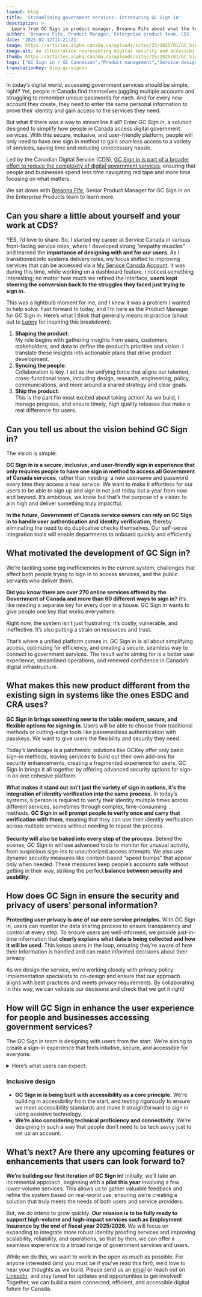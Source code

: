 ```yaml
---
layout: blog
title: 'Streamlining government services: Introducing GC Sign in'
description: >-
  Learn from GC Sign in product manager, Breanna Fife about what the team is building, and how it will contribute to more seamless, secure digital services.
author: 'Breanna Fife, Product Manager, Enterprise product team, CDS'
date: '2025-02-12T11:21:21'
image: https://articles.alpha.canada.ca/uploads/sites/25/2025/01/GC_Sign_20250128_Blog_Post.jpg
image-alt: An illustration representing digital security and accessibility. It features a laptop with a key symbol, a mobile device with a padlock icon, gears, a folder, a speech bubble, and symbols of accessibility and Canada
thumb: https://articles.alpha.canada.ca/uploads/sites/25/2025/01/GC_Sign_20250128_Blog_Post.jpg
tags: ["GC Sign in / GC Connexion","Product management","Service design"]
translationKey: blog-gc-signin
---
```


<p>In today’s digital world, accessing government services should be simple, right? Yet, people in Canada find themselves juggling multiple accounts and struggling to remember unique passwords for each. And for every new account they create, they need to enter the same personal information to prove their identity and gain access to the services they need.</p>



<p>But what if there was a way to streamline it all? Enter <em>GC Sign in</em>, a&nbsp;solution designed to simplify how people in Canada access digital government services. With this secure, inclusive, and user-friendly platform, people will only need to have one sign in method to gain seamless access to a variety of services, saving time and reducing unnecessary hassle.</p>



<p>Led by the Canadian Digital Service (CDS), <a href="https://www.canada.ca/en/government/system/digital-government/digital-government-innovations/digital-credentials.html" target="_blank" rel="noreferrer noopener">GC Sign in is part of a broader effort to reduce the complexity of digital government services</a>, ensuring that people and businesses spend less time navigating red tape and more time focusing on what matters.</p>



<p>We sat down with <a href="https://www.linkedin.com/in/breanna-fife-41b18964/" target="_blank" rel="noreferrer noopener">Breanna Fife</a>, Senior Product Manager for GC Sign in on the Enterprise Products team to learn more.</p>



<h2 class="wp-block-heading" id="h-can-you-share-a-little-about-yourself-and-your-work-at-cds-nbsp"><strong>Can you share a little about yourself and your work at CDS?&nbsp;</strong></h2>



<p>YES, I’d love to share.<strong> </strong>So, I started my career at Service Canada in various front-facing service roles, where I developed strong &#8220;empathy muscles” and learned the <strong>importance of designing with and for our users</strong>. As I transitioned into systems delivery roles, my focus shifted to improving services that can be accessed via a <a href="https://www.canada.ca/en/employment-social-development/services/my-account.html" target="_blank" rel="noreferrer noopener">My Service Canada Account</a>. It was during this time, while working on a dashboard feature, I noticed something interesting; no matter how much we refined the interface, <strong>users kept steering the conversion back to the struggles they faced just trying to sign in.&nbsp;</strong></p>



<p>This was a lightbulb moment for me, and I knew it was a problem I wanted to help solve. Fast forward to today, and I’m here as the Product Manager for GC Sign in. Here’s what I think that generally means in practice (shout out to&nbsp;<a href="https://www.lennysnewsletter.com/p/what-is-product-management" target="_blank" rel="noreferrer noopener">Lenny</a> for inspiring this breakdown):&nbsp;</p>



<ol class="wp-block-list">
<li><strong>Shaping the product</strong>:<br>My role begins with gathering insights from users, customers, stakeholders, and data to define the product’s priorities and vision. I translate these insights into actionable plans that drive product development.</li>



<li><strong>Syncing the people</strong>:<br>Collaboration is key. I act as the unifying force that aligns our talented,&nbsp; cross-functional team, including design, research, engineering, policy, communications, and more around a shared strategy and clear goals.</li>



<li><strong>Ship the product</strong>:&nbsp;<br>This is the part I’m most excited about taking action! As we build, I manage progress, and ensure timely, high quality releases that make a real difference for users.</li>
</ol>



<h2 class="wp-block-heading" id="h-can-you-tell-us-about-the-vision-behind-gc-sign-in-nbsp"><strong>Can you tell us about the vision behind GC Sign in?&nbsp;</strong></h2>



<p>The vision is simple:</p>



<p><strong>GC Sign in is a secure, inclusive, and user-friendly sign in experience that only requires people to have one sign in method to access all Government of Canada services</strong>, rather than needing&nbsp; a new username and password every time they access a new service. We want to make it effortless for our users to be able to sign up and sign in not just today but a year from now and beyond. It’s ambitious, we know but that’s the purpose of a vision: to aim high and deliver something truly impactful.&nbsp;</p>



<p><strong>In the future, Government of Canada service owners can rely on GC Sign in to&nbsp;handle user authentication and identity verification</strong>, thereby eliminating the need to do duplicative checks themselves. Our self-serve integration tools will enable departments to onboard quickly and efficiently.</p>



<h2 class="wp-block-heading" id="h-what-motivated-the-development-of-gc-sign-in-nbsp"><strong>What motivated the development of GC Sign in?&nbsp;</strong></h2>



<p>We’re tackling some big inefficiencies in the current system, challenges that affect both people trying to sign in to access services,&nbsp;and the public servants who&nbsp;deliver them.</p>



<p><strong>Did you know there are over 270 online services offered by the Government of Canada and more than 60 different ways to sign in?</strong> It’s like needing a separate key for every door in a house. GC Sign in wants to give people one key that works everywhere.</p>



<p>Right now, the system isn’t just frustrating; it’s costly, vulnerable, and ineffective. It’s also putting a strain on resources and trust.</p>



<p>That’s where a unified platform comes in. GC Sign in is all about simplifying access, optimizing for efficiency, and creating a secure, seamless way to connect to government services. The result we&#8217;re aiming for is a better user experience, streamlined operations, and renewed confidence in Canada’s digital infrastructure.</p>



<h2 class="wp-block-heading" id="h-what-makes-this-new-product-different-from-the-existing-sign-in-systems-like-the-ones-esdc-and-cra-uses-nbsp"><strong>What makes this new product different from the existing sign in systems like the ones ESDC and CRA uses?&nbsp;</strong></h2>



<p><strong>GC Sign in brings something new to the table: modern, secure, and flexible&nbsp;options for signing in. </strong>Users will be able to choose from traditional methods or cutting-edge tools like passwordless authentication with passkeys. We want to give users the flexibility and security they need.&nbsp;</p>



<p>Today’s landscape is a patchwork: solutions like GCKey offer only basic sign-in methods, leaving services to build out their own add-ons for security enhancements, creating a fragmented experience for users. GC Sign in brings it all together by offering advanced security options for sign-in on one cohesive platform.&nbsp;&nbsp;</p>



<p><strong>What makes it stand out isn&#8217;t just the variety of sign in options, it’s the integration of identity verification into the same process.</strong> In&nbsp;today’s systems, a person is required to verify their identity multiple times across different services, sometimes through complex, time-consuming methods.&nbsp;<strong>GC Sign in will prompt people to verify&nbsp;once and carry that verification with them</strong>, meaning that they can use their identity verification across multiple services without needing to repeat the process.<br><br><strong>Security will also be baked into every step of the process.</strong> Behind the scenes, GC Sign in will use advanced tools to monitor for unusual activity, from suspicious sign-ins to unauthorized access attempts. We also use dynamic security measures like context-based “speed bumps” that appear only when needed. These measures keep people’s accounts safe without getting in their way, striking the perfect<strong> balance between security and usability</strong>.</p>



<h2 class="wp-block-heading" id="h-how-does-gc-sign-in-ensure-the-security-and-privacy-of-users-personal-information"><strong>How does GC Sign in ensure the security and privacy of users&#8217; personal information?</strong></h2>



<p><strong>Protecting user privacy is one of our core service principles.</strong> With GC Sign in, users&nbsp;can monitor the data sharing process to ensure transparency and control at every step. To ensure users are well-informed, we provide just-in-time information that <strong>clearly explains what data is being collected and how it will be used</strong>. This keeps users in the loop, ensuring they&#8217;re aware of how their information is handled and can make informed decisions about their privacy.</p>



<p>As we design the service, we&#8217;re working closely with privacy policy implementation specialists to co-design and ensure that our approach aligns with best practices and meets privacy requirements. By collaborating in this way, we can validate our decisions and check that we got it right!&nbsp;</p>



<h2 class="wp-block-heading" id="h-how-will-gc-sign-in-enhance-the-user-experience-for-people-and-businesses-accessing-government-services"><strong>How will GC Sign in enhance the user experience for people and businesses accessing government services?</strong></h2>



<p>The GC Sign in team is designing with users from the start. We’re aiming to create a sign-in experience that feels intuitive, secure, and accessible for everyone.</p>



<details class="wp-block-cds-snc-accordion"><summary>Here’s what users can expect:</summary>
<p><strong>Faster, more convenient service</strong>.</p>



<p><strong>One front door</strong>: No need to create new user names or passwords. With GC Sign in, users can access government services using sign-in options they already have.</p>



<p><strong>Flexible sign in options: </strong>Whether people prefer passkeys, biometrics, or traditional methods, GC Sign in offers choices that fit their comfort and needs. Once they’re signed in, managing credentials and information will feel effortless.</p>



<p><strong>One profile</strong>: People’s information is saved securely, reducing the hassle of entering the same details across different services.</p>



<p><strong>Privacy-first design</strong>: It will be transparent to how data we collect is shared and used in our systems.</p>
</details>



<h3 class="wp-block-heading" id="h-inclusive-design"><strong>Inclusive design</strong></h3>



<ul class="wp-block-list">
<li><strong>GC Sign in is being built with accessibility as a core principle.</strong> We’re building in accessibility from the start, and testing rigorously to ensure we meet accessibility standards and make it straightforward to sign in using assistive technology.</li>



<li><strong>We’re also considering technical proficiency and connectivity.</strong> We’re designing in such a way that people don’t need to be tech savvy just to set up an account.</li>
</ul>



<h2 class="wp-block-heading" id="h-what-s-next-are-there-any-upcoming-features-or-enhancements-that-users-can-look-forward-to"><strong>What’s next? Are there any upcoming features or enhancements that users can look forward to?</strong></h2>



<p><strong>We&#8217;re building our first iteration of GC Sign in!</strong> Initially, we&#8217;ll take an incremental approach, beginning with a<strong> pilot this year</strong> involving a few lower-volume services. This allows us to gather valuable feedback and refine the system based on real-world use, ensuring we’re creating a solution that truly meets the needs of both users and service providers.</p>



<p>But, we do intend to grow quickly. <strong>Our mission is to be fully ready to support high-volume and high-impact services such as Employment Insurance by the end of fiscal year 2025/2026. </strong>We will focus on expanding to integrate more robust identity proofing services and improving scalability, reliability, and operations, so that by then, we can offer a seamless experience to a broad range of government services and users.</p>



<p>While we do this, we want to work in the open as much as possible. For anyone interested (and you must be if you’ve read this far!), we’d love to hear your thoughts as we build. Please send us an <a href="mailto:cds-snc@servicecanada.gc.ca" target="_blank" rel="noreferrer noopener">email</a> or reach out on <a href="https://www.linkedin.com/company/cds-snc/" target="_blank" rel="noreferrer noopener">LinkedIn</a>, and stay tuned for updates and opportunities to get involved! Together, we can build a more connected, efficient, and accessible digital future for Canada.</p>



<p></p>

